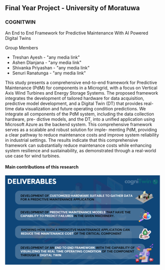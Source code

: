 ## Final Year Project - University of Moratuwa 
### COGNITWIN
An End to End Framework for Predictive Maintenance With AI Powered Digital Twins

Group Members 
- Treshan Ayesh      - "any media link"
- Ashen Dlanjana     - "any media link"
- Shivanka Priyashan - "any media link"
- Senuri Ranatunga   - "any media link"

This study presents a comprehensive end-to-end framework for Predictive Maintenance
(PdM) for components in a Microgrid, with a focus on Vertical Axis Wind Turbines and
Energy Storage Systems. The proposed framework integrates the development of tailored
hardware for data acquisition, predictive model development, and a Digital Twin (DT)
that provides real-time data visualization and future operating condition predictions. We
integrate all components of the PdM system, including the data collection hardware, pre-
dictive models, and the DT, into a unified application using Microsoft Azure as the backend
system. This comprehensive framework serves as a scalable and robust solution for imple-
menting PdM, providing a clear pathway to reduce maintenance costs and improve system
reliability in industrial settings. The results indicate that this comprehensive framework can
substantially reduce maintenance costs while enhancing system resilience and sustainability,
as demonstrated through a real-world use case for wind turbines.

#### Main contributions of this research

![Logo](./Images/Deliverables.png)